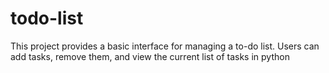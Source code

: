# todo-list
This project provides a basic interface for managing a to-do list. Users can add tasks, remove them, and view the current list of tasks in python
